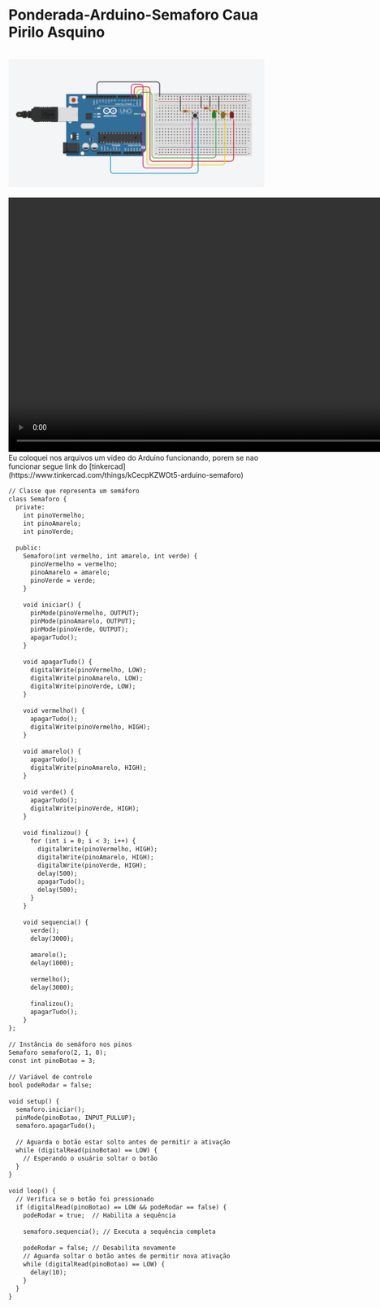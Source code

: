 # Ponderada-Arduino-Semaforo Caua Pirilo Asquino

<div align="center">
      <small><strong style="font-size: 12px;"></strong></small><br>
      <img src="./Arduino.PNG"/><br>
      <small style="margin-top: 4px; font-size: 10px;"></small><br>
</div>

<div align="center">
  <!-- Use relative path so the video works on GitHub Pages and local file:// previews -->
  <video src="./videoArduino.mp4" controls width="1000">
    Seu navegador não suporta vídeos. Você pode baixar ou abrir o arquivo diretamente: <a href="./videoArduino.mp4">Abrir vídeo</a>
  </video>
</div>
Eu coloquei nos arquivos um video do Arduino funcionando, porem se nao funcionar segue link do [tinkercad](https://www.tinkercad.com/things/kCecpKZWOt5-arduino-semaforo)

```
// Classe que representa um semáforo
class Semaforo {
  private:
    int pinoVermelho;
    int pinoAmarelo;
    int pinoVerde;

  public:
    Semaforo(int vermelho, int amarelo, int verde) {
      pinoVermelho = vermelho;
      pinoAmarelo = amarelo;
      pinoVerde = verde;
    }

    void iniciar() {
      pinMode(pinoVermelho, OUTPUT);
      pinMode(pinoAmarelo, OUTPUT);
      pinMode(pinoVerde, OUTPUT);
      apagarTudo();
    }

    void apagarTudo() {
      digitalWrite(pinoVermelho, LOW);
      digitalWrite(pinoAmarelo, LOW);
      digitalWrite(pinoVerde, LOW);
    }

    void vermelho() {
      apagarTudo();
      digitalWrite(pinoVermelho, HIGH);
    }

    void amarelo() {
      apagarTudo();
      digitalWrite(pinoAmarelo, HIGH);
    }

    void verde() {
      apagarTudo();
      digitalWrite(pinoVerde, HIGH);
    }

    void finalizou() {
      for (int i = 0; i < 3; i++) {
        digitalWrite(pinoVermelho, HIGH);
        digitalWrite(pinoAmarelo, HIGH);
        digitalWrite(pinoVerde, HIGH);
        delay(500);
        apagarTudo();
        delay(500);
      }
    }

    void sequencia() {
      verde();
      delay(3000);

      amarelo();
      delay(1000);

      vermelho();
      delay(3000);

      finalizou();
      apagarTudo();
    }
};

// Instância do semáforo nos pinos
Semaforo semaforo(2, 1, 0);
const int pinoBotao = 3;

// Variável de controle
bool podeRodar = false;

void setup() {
  semaforo.iniciar();
  pinMode(pinoBotao, INPUT_PULLUP);
  semaforo.apagarTudo();

  // Aguarda o botão estar solto antes de permitir a ativação
  while (digitalRead(pinoBotao) == LOW) {
    // Esperando o usuário soltar o botão
  }
}

void loop() {
  // Verifica se o botão foi pressionado
  if (digitalRead(pinoBotao) == LOW && podeRodar == false) {
    podeRodar = true;  // Habilita a sequência

    semaforo.sequencia(); // Executa a sequência completa

    podeRodar = false; // Desabilita novamente
    // Aguarda soltar o botão antes de permitir nova ativação
    while (digitalRead(pinoBotao) == LOW) {
      delay(10);
    }
  }
}

```

